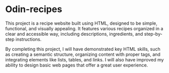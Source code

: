 # Odin-recipes
This project is a recipe website built using HTML, designed to be simple, functional, and visually appealing. It features various recipes organized in a clear and accessible way, including descriptions, ingredients, and step-by-step instructions.  

By completing this project, I will have demonstrated key HTML skills, such as creating a semantic structure, organizing content with proper tags, and integrating elements like lists, tables, and links. I will also have improved my ability to design basic web pages that offer a great user experience.